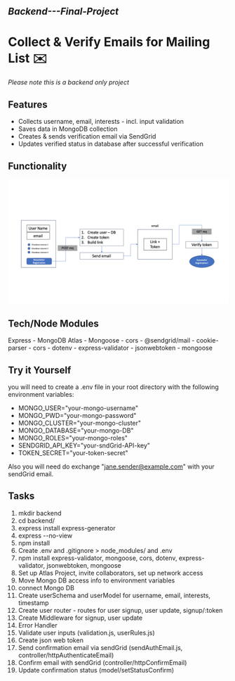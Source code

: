 ## _Backend---Final-Project_
# Collect & Verify Emails for Mailing List  ✉️
_Please note this is a backend only project_
## Features

- Collects username, email, interests - incl. input validation
- Saves data in MongoDB collection
- Creates & sends verification email via SendGrid
- Updates verified status in database after successful verification

## Functionality
![Software Diagram](Flow-chart.png)

## Tech/Node Modules

Express - MongoDB Atlas - Mongoose - cors  - @sendgrid/mail - cookie-parser - cors - dotenv - express-validator - jsonwebtoken - mongoose

## Try it Yourself

you will need to create a .env file in your root directory with the following environment variables:

- MONGO_USER="your-mongo-username"
- MONGO_PWD="your-mongo-password"
- MONGO_CLUSTER="your-mongo-cluster"
- MONGO_DATABASE="your-mongo-DB"
- MONGO_ROLES="your-mongo-roles"
- SENDGRID_API_KEY="your-sndGrid-API-key"
- TOKEN_SECRET="your-token-secret"

Also you will need do exchange "jane.sender@example.com" with your sendGrid email.

## Tasks
1. mkdir backend
2. cd backend/
3. express install express-generator
4. express --no-view
5. npm install
6. Create .env and .gitignore > node_modules/ and .env
7. npm install express-validator, mongoose, cors, dotenv, express-validator, jsonwebtoken, mongoose 
8. Set up Atlas Project, invite collaborators, set up network access 
9.  Move Mongo DB access info to environment variables
10. connect Mongo DB
11. Create userSchema and userModel for username, email, interests, timestamp
12. Create user router - routes for user signup, user update, signup/:token
13. Create Middleware for signup, user update
14. Error Handler
15. Validate user inputs (validation.js, userRules.js)
16. Create json web token
17. Send confirmation email via sendGrid (sendAuthEmail.js, controller/httpAuthenticateEmail)
18. Confirm email with sendGrid (controller/httpConfirmEmail)
19. Update confirmation status (model/setStatusConfirm)
